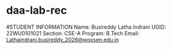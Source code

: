 # daa-lab-rec
#STUDENT INFORMATION
Name: Busireddy Latha Indrani
UGID: 22WU0101021
Section: CSE-A
Program: B.Tech
Email: Lathaindrani.busireddy_2026@woxsen.edu.in
